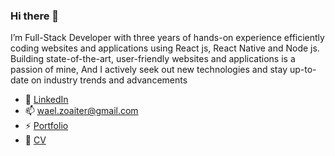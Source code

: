 ### Hi there 👋

I’m Full-Stack Developer with three years of hands-on experience efficiently coding websites and applications using React js, React Native and Node js.
Building state-of-the-art, user-friendly websites and applications is a passion of mine, 
And I actively seek out new technologies and stay up-to-date on industry trends and advancements

- 💬 [LinkedIn](https://www.linkedin.com/in/wael-zoaiter)
- 📫 wael.zoaiter@gmail.com
- ⚡ [Portfolio](https://wael-zoaiter-portfolio.netlify.com/)
- 📝 [CV](https://github.com/wael-zuaiter/wael-zuaiter/blob/master/Wael%20Zoaiter%20CV.pdf)